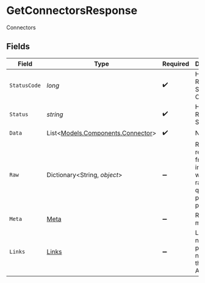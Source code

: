 # GetConnectorsResponse

Connectors


## Fields

| Field                                                                     | Type                                                                      | Required                                                                  | Description                                                               | Example                                                                   |
| ------------------------------------------------------------------------- | ------------------------------------------------------------------------- | ------------------------------------------------------------------------- | ------------------------------------------------------------------------- | ------------------------------------------------------------------------- |
| `StatusCode`                                                              | *long*                                                                    | :heavy_check_mark:                                                        | HTTP Response Status Code                                                 | 200                                                                       |
| `Status`                                                                  | *string*                                                                  | :heavy_check_mark:                                                        | HTTP Response Status                                                      | OK                                                                        |
| `Data`                                                                    | List<[Models.Components.Connector](../../Models/Components/Connector.md)> | :heavy_check_mark:                                                        | N/A                                                                       |                                                                           |
| `Raw`                                                                     | Dictionary<String, *object*>                                              | :heavy_minus_sign:                                                        | Raw response from the integration when raw=true query param is provided   |                                                                           |
| `Meta`                                                                    | [Meta](../../Models/Components/Meta.md)                                   | :heavy_minus_sign:                                                        | Response metadata                                                         |                                                                           |
| `Links`                                                                   | [Links](../../Models/Components/Links.md)                                 | :heavy_minus_sign:                                                        | Links to navigate to previous or next pages through the API               |                                                                           |